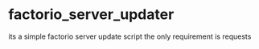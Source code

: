 # factorio_server_updater
its a simple factorio server update script
the only requirement is requests
